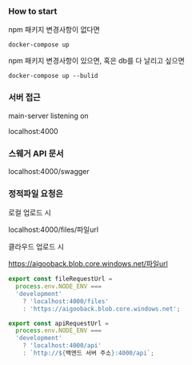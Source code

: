### How to start

npm 패키지 변경사항이 없다면

```
docker-compose up
```

npm 패키지 변경사항이 있으면, 혹은 db를 다 날리고 싶으면

```
docker-compose up --bulid
```

### 서버 접근

main-server listening on

localhost:4000

### 스웨거 API 문서

localhost:4000/swagger

### 정적파일 요청은

로컬 업로드 시

localhost:4000/files/파일url

클라우드 업로드 시

https://aigooback.blob.core.windows.net/파일url

```typescript
export const fileRequestUrl =
  process.env.NODE_ENV ===
  'development'
    ? 'localhost:4000/files'
    : 'https://aigooback.blob.core.windows.net';

export const apiRequestUrl =
  process.env.NODE_ENV ===
  'development'
    ? 'localhost:4000/api'
    : `http://${백엔드 서버 주소}:4000/api`;
```
